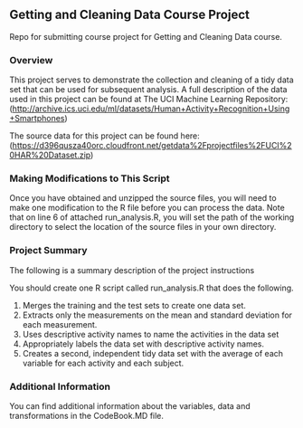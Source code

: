 ## Getting and Cleaning Data Course Project
Repo for submitting course project for Getting and Cleaning Data course.

### Overview
This project serves to demonstrate the collection and cleaning of a tidy data set that can be used for subsequent analysis. A full description of the data used in this project can be found at The UCI Machine Learning Repository: (http://archive.ics.uci.edu/ml/datasets/Human+Activity+Recognition+Using+Smartphones)

The source data for this project can be found here: (https://d396qusza40orc.cloudfront.net/getdata%2Fprojectfiles%2FUCI%20HAR%20Dataset.zip)

### Making Modifications to This Script
Once you have obtained and unzipped the source files, you will need to make one modification to the R file before you can process the data. Note that on line 6 of attached run_analysis.R, you will set the path of the working directory to select the location of the source files in your own directory.

### Project Summary
The following is a summary description of the project instructions

You should create one R script called run_analysis.R that does the following.

1. Merges the training and the test sets to create one data set.
2. Extracts only the measurements on the mean and standard deviation for each measurement.
3. Uses descriptive activity names to name the activities in the data set
4. Appropriately labels the data set with descriptive activity names.
5. Creates a second, independent tidy data set with the average of each variable for each activity and each subject.

### Additional Information
You can find additional information about the variables, data and transformations in the CodeBook.MD file.
